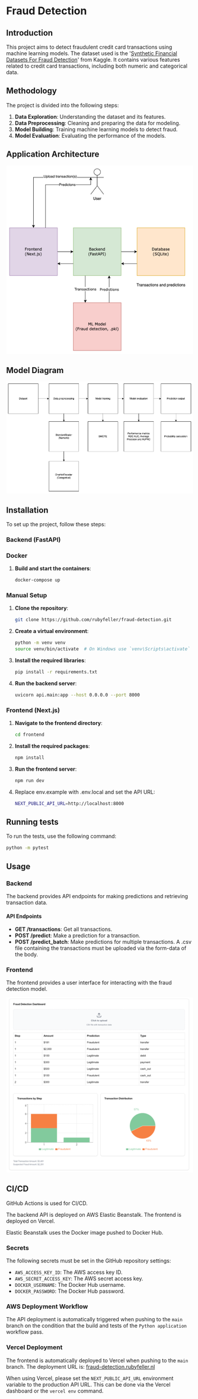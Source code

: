 # Fraud Detection

## Introduction
This project aims to detect fraudulent credit card transactions using machine learning models. The dataset used is the '[Synthetic Financial Datasets For Fraud Detection](https://www.kaggle.com/datasets/ealaxi/paysim1/data)' from Kaggle. It contains various features related to credit card transactions, including both numeric and categorical data.

## Methodology
The project is divided into the following steps:
1. **Data Exploration**: Understanding the dataset and its features.
2. **Data Preprocessing**: Cleaning and preparing the data for modeling.
3. **Model Building**: Training machine learning models to detect fraud.
4. **Model Evaluation**: Evaluating the performance of the models.

## Application Architecture
![Application Architecture Diagram](/docs/img/architecture_application.png "Application Architecture Diagram")

## Model Diagram
![Model diagram](/docs/img/model_diagram.png "Mode diagram")


## Installation
To set up the project, follow these steps:

### Backend (FastAPI)

### Docker
1. **Build and start the containers**:
    ```bash
    docker-compose up
    ```
   
### Manual Setup
1. **Clone the repository**:
    ```bash
    git clone https://github.com/rubyfeller/fraud-detection.git
    ```

2. **Create a virtual environment**:
    ```bash
    python -m venv venv
    source venv/bin/activate  # On Windows use `venv\Scripts\activate`
    ```

3. **Install the required libraries**:
    ```bash
    pip install -r requirements.txt
    ```

4. **Run the backend server**:
    ```bash
    uvicorn api.main:app --host 0.0.0.0 --port 8000
    ```

### Frontend (Next.js)
1. **Navigate to the frontend directory**:
    ```bash
    cd frontend
    ```

2. **Install the required packages**:
    ```bash
    npm install
    ```

3. **Run the frontend server**:
    ```bash
    npm run dev
    ```
   
4. Replace env.example with .env.local and set the API URL:
    ```bash
    NEXT_PUBLIC_API_URL=http://localhost:8000
    ```

## Running tests
To run the tests, use the following command:
```bash
python -m pytest
```

## Usage
### Backend
The backend provides API endpoints for making predictions and retrieving transaction data.

#### API Endpoints
- **GET /transactions**: Get all transactions.
- **POST /predict**: Make a prediction for a transaction.
- **POST /predict_batch**: Make predictions for multiple transactions. A .csv file containing the transactions must be uploaded via the form-data of the body.

### Frontend
The frontend provides a user interface for interacting with the fraud detection model.

![Screenshot of the Fraud Detection Dashboard](/docs/img/dashboard.png "Screenshot of the Fraud Detection Dashboard")

## CI/CD 
GitHub Actions is used for CI/CD.

The backend API is deployed on AWS Elastic Beanstalk. The frontend is deployed on Vercel.

Elastic Beanstalk uses the Docker image pushed to Docker Hub.

### Secrets
The following secrets must be set in the GitHub repository settings:
- `AWS_ACCESS_KEY_ID`: The AWS access key ID.
- `AWS_SECRET_ACCESS_KEY`: The AWS secret access key.
- `DOCKER_USERNAME`: The Docker Hub username.
- `DOCKER_PASSWORD`: The Docker Hub password.

### AWS Deployment Workflow
The API deployment is automatically triggered when pushing to the `main` branch on the condition that the build and tests of the ``Python application`` workflow pass.

### Vercel Deployment
The frontend is automatically deployed to Vercel when pushing to the `main` branch. The deployment URL is: [fraud-detection.rubyfeller.nl](https://fraud-detection.rubyfeller.nl)

When using Vercel, please set the `NEXT_PUBLIC_API_URL` environment variable to the production API URL.
This can be done via the Vercel dashboard or the `vercel env` command.